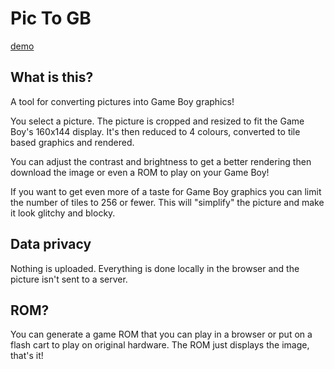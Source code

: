 # Pic To GB

[demo](systemoflevers.com/image-to-gb)

## What is this?

A tool for converting pictures into Game Boy graphics!

You select a picture. The picture is cropped and resized to fit the Game Boy's 160x144 display. It's then reduced to 4 colours, converted to tile based graphics and rendered.

You can adjust the contrast and brightness to get a better rendering then download the image or even a ROM to play on your Game Boy!

If you want to get even more of a taste for Game Boy graphics you can limit the number of tiles to 256 or fewer. This will "simplify" the picture and make it look glitchy and blocky.

## Data privacy

Nothing is uploaded. Everything is done locally in the browser and the picture isn't sent to a server.

## ROM?

You can generate a game ROM that you can play in a browser or put on a flash cart to play on original hardware. The ROM just displays the image, that's it!